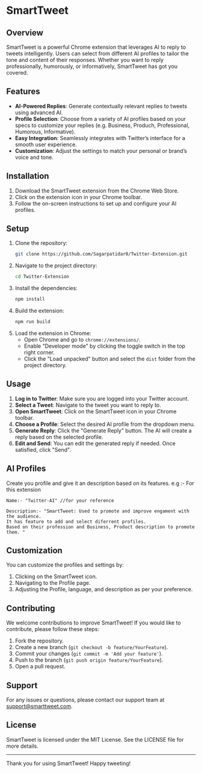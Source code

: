 # SmartTweet

## Overview
SmartTweet is a powerful Chrome extension that leverages AI to reply to tweets intelligently. Users can select from different AI profiles to tailor the tone and content of their responses. Whether you want to reply professionally, humorously, or informatively, SmartTweet has got you covered.

## Features
- **AI-Powered Replies**: Generate contextually relevant replies to tweets using advanced AI.
- **Profile Selection**: Choose from a variety of AI profiles based on your specs to customize your replies (e.g. Business, Produch, Professional, Humorous, Informative).
- **Easy Integration**: Seamlessly integrates with Twitter’s interface for a smooth user experience.
- **Customization**: Adjust the settings to match your personal or brand’s voice and tone.

## Installation
1. Download the SmartTweet extension from the Chrome Web Store.
2. Click on the extension icon in your Chrome toolbar.
3. Follow the on-screen instructions to set up and configure your AI profiles.

## Setup
1. Clone the repository:
    ```sh
    git clone https://github.com/Sagarpatidar0/Twitter-Extension.git
    ```
2. Navigate to the project directory:
    ```sh
    cd Twitter-Extension
    ```
3. Install the dependencies:
    ```sh
    npm install
    ```
4. Build the extension:
    ```sh
    npm run build
    ```
5. Load the extension in Chrome:
    - Open Chrome and go to `chrome://extensions/`.
    - Enable "Developer mode" by clicking the toggle switch in the top right corner.
    - Click the "Load unpacked" button and select the `dist` folder from the project directory.

## Usage
1. **Log in to Twitter**: Make sure you are logged into your Twitter account.
2. **Select a Tweet**: Navigate to the tweet you want to reply to.
3. **Open SmartTweet**: Click on the SmartTweet icon in your Chrome toolbar.
4. **Choose a Profile**: Select the desired AI profile from the dropdown menu.
5. **Generate Reply**: Click the "Generate Reply" button. The AI will create a reply based on the selected profile.
6. **Edit and Send**: You can edit the generated reply if needed. Once satisfied, click "Send".

## AI Profiles
Create you profile and give it an description based on its features.
e.g :- For this extension
```
Name:- "Twitter-AI" //for your reference

Description:- "SmartTweet: Used to promote and improve engament with the audience.
It has feature to add and select diferrent profiles.
Based on their profession and Business, Product description to promote them. "
```

## Customization
You can customize the profiles and settings by:
1. Clicking on the SmartTweet icon.
2. Navigating to the Profile page.
3. Adjusting the Profile, language, and description as per your preference.

## Contributing
We welcome contributions to improve SmartTweet! If you would like to contribute, please follow these steps:
1. Fork the repository.
2. Create a new branch (`git checkout -b feature/YourFeature`).
3. Commit your changes (`git commit -m 'Add your feature'`).
4. Push to the branch (`git push origin feature/YourFeature`).
5. Open a pull request.

## Support
For any issues or questions, please contact our support team at support@smarttweet.com.

## License
SmartTweet is licensed under the MIT License. See the LICENSE file for more details.

---

Thank you for using SmartTweet! Happy tweeting!
